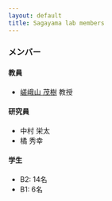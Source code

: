 ```yaml
---
layout: default
title: Sagayama lab members
---
```


### メンバー

#### 教員
+ [嵯峨山 茂樹](http://hil.t.u-tokyo.ac.jp/~sagayama) 教授

#### 研究員
+ 中村 栄太
+ 橘 秀幸

#### 学生

+ B2: 14名
+ B1: 6名

